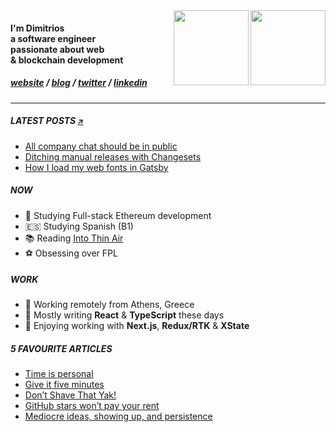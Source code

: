 <div>
<a href="https://dnlytras.com">
<img src="https://dnlytras.com/github/qr.png" align="right" width="120px" />
<img src="https://dnlytras.com/github/horionos.png" align="right" width="120px"></a>
</div>
<h4>I'm Dimitrios<br> a software engineer<br/>passionate about web <br /> & blockchain development</h3>

<h5>
<a href="https://dnlytras.com">website</a> /
<a href="https://dnlytras.com/blog">blog</a> /
<a href="https://twitter.com/dnlytras">twitter</a> /
<a href="https://www.linkedin.com/in/dnlytras/">linkedin<a/>
</h5>

---

##### LATEST POSTS <a href="https://dnlytras.com/blog"><small>↗</small></a>

- [All company chat should be in public](https://dnlytras.com/blog/chat-in-public/)
- [Ditching manual releases with Changesets](https://dnlytras.com/blog/using-changesets/)
- [How I load my web fonts in Gatsby](https://dnlytras.com/blog/how-i-load-fonts/)

##### NOW

- 💎 Studying Full-stack Ethereum development
- 🇪🇸 Studying Spanish (B1)
- 📚 Reading [Into Thin Air](https://www.goodreads.com/book/show/1898.Into_Thin_Air)
- ⚽️ Obsessing over FPL

##### WORK

- 🏡 Working remotely from Athens, Greece
- 🧰 Mostly writing **React** & **TypeScript** these days
- 🥞 Enjoying working with **Next.js**, **Redux/RTK** & **XState**

##### 5 FAVOURITE ARTICLES

- [Time is personal](https://sive.rs/mny)
- [Give it five minutes](https://m.signalvnoise.com/give-it-five-minutes/)
- [Don’t Shave That Yak!](https://seths.blog/2005/03/dont_shave_that/)
- [GitHub stars won’t pay your rent](https://medium.com/@kitze/github-stars-wont-pay-your-rent-8b348e12baed)
- [Mediocre ideas, showing up, and persistence](https://chriscoyier.net/2013/10/18/mediocre-ideas-showing-up-and-persistence/)
